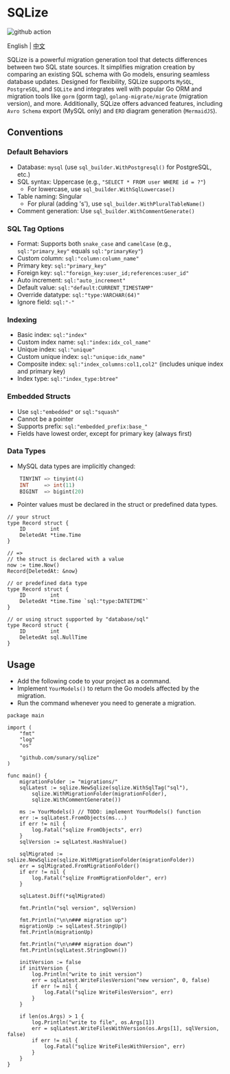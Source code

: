 # SQLize

![github action](https://github.com/sunary/sqlize/actions/workflows/go.yml/badge.svg)

English | [中文](README_zh.md)

SQLize is a powerful migration generation tool that detects differences between two SQL state sources. It simplifies migration creation by comparing an existing SQL schema with Go models, ensuring seamless database updates.
Designed for flexibility, SQLize supports `MySQL`, `PostgreSQL`, and `SQLite` and integrates well with popular Go ORM and migration tools like `gorm` (gorm tag), `golang-migrate/migrate` (migration version), and more.
Additionally, SQLize offers advanced features, including `Avro Schema` export (MySQL only) and `ERD` diagram generation (`MermaidJS`).

## Conventions

### Default Behaviors

- Database: `mysql` (use `sql_builder.WithPostgresql()` for PostgreSQL, etc.)
- SQL syntax: Uppercase (e.g., `"SELECT * FROM user WHERE id = ?"`)
  - For lowercase, use `sql_builder.WithSqlLowercase()`
- Table naming: Singular
  - For plural (adding 's'), use `sql_builder.WithPluralTableName()`
- Comment generation: Use `sql_builder.WithCommentGenerate()`

### SQL Tag Options

- Format: Supports both `snake_case` and `camelCase` (e.g., `sql:"primary_key"` equals `sql:"primaryKey"`)
- Custom column: `sql:"column:column_name"`
- Primary key: `sql:"primary_key"`
- Foreign key: `sql:"foreign_key:user_id;references:user_id"`
- Auto increment: `sql:"auto_increment"`
- Default value: `sql:"default:CURRENT_TIMESTAMP"`
- Override datatype: `sql:"type:VARCHAR(64)"`
- Ignore field: `sql:"-"`

### Indexing

- Basic index: `sql:"index"`
- Custom index name: `sql:"index:idx_col_name"`
- Unique index: `sql:"unique"`
- Custom unique index: `sql:"unique:idx_name"`
- Composite index: `sql:"index_columns:col1,col2"` (includes unique index and primary key)
- Index type: `sql:"index_type:btree"`

### Embedded Structs

- Use `sql:"embedded"` or `sql:"squash"`
- Cannot be a pointer
- Supports prefix: `sql:"embedded_prefix:base_"`
- Fields have lowest order, except for primary key (always first)

### Data Types

- MySQL data types are implicitly changed:

```sql
	TINYINT => tinyint(4)
	INT     => int(11)
	BIGINT  => bigint(20)
```

- Pointer values must be declared in the struct or predefined data types.

```golang
// your struct
type Record struct {
	ID        int
	DeletedAt *time.Time
}

// =>
// the struct is declared with a value
now := time.Now()
Record{DeletedAt: &now}

// or predefined data type
type Record struct {
	ID        int
	DeletedAt *time.Time `sql:"type:DATETIME"`
}

// or using struct supported by "database/sql"
type Record struct {
	ID        int
	DeletedAt sql.NullTime
}
```

## Usage

- Add the following code to your project as a command.
- Implement `YourModels()` to return the Go models affected by the migration.
- Run the command whenever you need to generate a migration.

```golang
package main

import (
	"fmt"
	"log"
	"os"

	"github.com/sunary/sqlize"
)

func main() {
	migrationFolder := "migrations/"
	sqlLatest := sqlize.NewSqlize(sqlize.WithSqlTag("sql"),
		sqlize.WithMigrationFolder(migrationFolder),
		sqlize.WithCommentGenerate())

	ms := YourModels() // TODO: implement YourModels() function
	err := sqlLatest.FromObjects(ms...)
	if err != nil {
		log.Fatal("sqlize FromObjects", err)
	}
	sqlVersion := sqlLatest.HashValue()

	sqlMigrated := sqlize.NewSqlize(sqlize.WithMigrationFolder(migrationFolder))
	err = sqlMigrated.FromMigrationFolder()
	if err != nil {
		log.Fatal("sqlize FromMigrationFolder", err)
	}

	sqlLatest.Diff(*sqlMigrated)

	fmt.Println("sql version", sqlVersion)

	fmt.Println("\n\n### migration up")
	migrationUp := sqlLatest.StringUp()
	fmt.Println(migrationUp)

	fmt.Println("\n\n### migration down")
	fmt.Println(sqlLatest.StringDown())

	initVersion := false
	if initVersion {
		log.Println("write to init version")
		err = sqlLatest.WriteFilesVersion("new version", 0, false)
		if err != nil {
			log.Fatal("sqlize WriteFilesVersion", err)
		}
	}

	if len(os.Args) > 1 {
		log.Println("write to file", os.Args[1])
		err = sqlLatest.WriteFilesWithVersion(os.Args[1], sqlVersion, false)
		if err != nil {
			log.Fatal("sqlize WriteFilesWithVersion", err)
		}
	}
}
```
